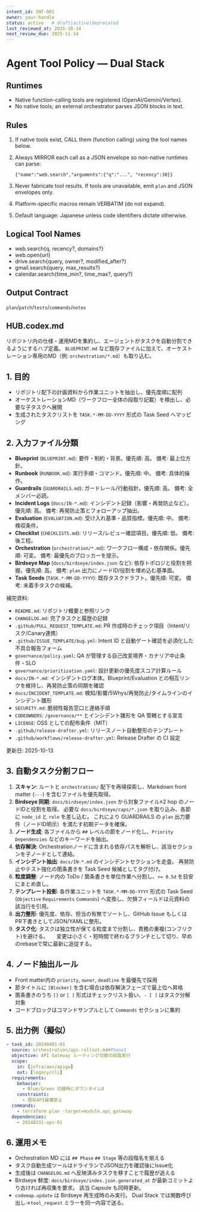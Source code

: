 ```yaml
---
intent_id: INT-001
owner: your-handle
status: active   # draft|active|deprecated
last_reviewed_at: 2025-10-14
next_review_due: 2025-11-14
---
```


# Agent Tool Policy — Dual Stack

## Runtimes

- Native function-calling tools are registered (OpenAI/Gemini/Vertex).
- No native tools; an external orchestrator parses JSON blocks in text.

## Rules

1. If native tools exist, CALL them (function calling) using the tool names
   below.
2. Always MIRROR each call as a JSON envelope so non-native runtimes can parse:

   ```tool_request
   {"name":"web.search","arguments":{"q":"...", "recency":30}}
   ```

3. Never fabricate tool results. If tools are unavailable, emit `plan` and JSON
   envelopes only.
4. Platform-specific macros remain VERBATIM (do not expand).
5. Default language: Japanese unless code identifiers dictate otherwise.

## Logical Tool Names

- web.search{q, recency?, domains?}
- web.open{url}
- drive.search{query, owner?, modified_after?}
- gmail.search{query, max_results?}
- calendar.search{time_min?, time_max?, query?}

## Output Contract

`plan`/`patch`/`tests`/`commands`/`notes`

## HUB.codex.md

リポジトリ内の仕様・運用MDを集約し、エージェントがタスクを自動分割できるようにするハブ定義。
`BLUEPRINT.md` など既存ファイルに加えて、オーケストレーション専用のMD（例: `orchestration/*.md`）も取り込む。

## 1. 目的

- リポジトリ配下の計画資料から作業ユニットを抽出し、優先度順に配列
- オーケストレーションMD（ワークフロー全体の段取り記載）を検出し、必要な子タスクへ展開
- 生成されたタスクリストを `TASK.*-MM-DD-YYYY` 形式の Task Seed へマッピング

## 2. 入力ファイル分類

- **Blueprint** (`BLUEPRINT.md`): 要件・制約・背景。優先順: 高。
  備考: 最上位方針。
- **Runbook** (`RUNBOOK.md`): 実行手順・コマンド。優先順: 中。
  備考: 具体的操作。
- **Guardrails** (`GUARDRAILS.md`): ガードレール/行動指針。優先順: 高。
  備考: 全メンバー必読。
- **Incident Logs** (`docs/IN-*.md`): インシデント記録（影響・再発防止など）。優先順: 高。
  備考: 再発防止策とフォローアップ抽出。
- **Evaluation** (`EVALUATION.md`): 受け入れ基準・品質指標。優先順: 中。
  備考: 検収条件。
- **Checklist** (`CHECKLISTS.md`): リリース/レビュー確認項目。優先順: 低。
  備考: 後工程。
- **Orchestration** (`orchestration/*.md`): ワークフロー構成・依存関係。優先順: 可変。
  備考: 最優先のブロッカーを提示。
- **Birdseye Map** (`docs/birdseye/index.json` など): 依存トポロジと役割を把握。優先順: 高。
  備考: `plan` 出力にノードID/役割を埋め込む基準面。
- **Task Seeds** (`TASK.*-MM-DD-YYYY`): 既存タスクドラフト。優先順: 可変。
  備考: 未着手タスクの候補。

補完資料:

- `README.md`: リポジトリ概要と参照リンク
- `CHANGELOG.md`: 完了タスクと履歴の記録
- `.github/PULL_REQUEST_TEMPLATE.md`: PR 作成時のチェック項目（Intent/リスク/Canary連携）
- `.github/ISSUE_TEMPLATE/bug.yml`: Intent ID と自動ゲート確認を必須化した不具合報告フォーム
- `governance/policy.yaml`: QA が管理する自己改変境界・カナリア中止条件・SLO
- `governance/prioritization.yaml`: 設計更新の優先度スコア計算ルール
- `docs/IN-*.md`: インシデントログ本体。Blueprint/Evaluation との相互リンクを維持し、再発防止策の同期を確認
- `docs/INCIDENT_TEMPLATE.md`: 検知/影響/5Whys/再発防止/タイムラインのインシデント雛形
- `SECURITY.md`: 脆弱性報告窓口と連絡手順
- `CODEOWNERS`: `/governance/**` とインシデント雛形を QA 管轄とする宣言
- `LICENSE`: OSS としての配布条件（MIT）
- `.github/release-drafter.yml`: リリースノート自動整形のテンプレート
- `.github/workflows/release-drafter.yml`: Release Drafter の CI 設定

更新日: 2025-10-13

## 3. 自動タスク分割フロー

1. **スキャン**: ルートと `orchestration/` 配下を再帰探索し、Markdown front matter
   (`---`) を含むファイルを優先取得。
2. **Birdseye 同期**: `docs/birdseye/index.json` から対象ファイル±2 hop のノードIDと役割を取得。
   必要な `docs/birdseye/caps/*.json` を取り込み、各節に `node_id` と `role` を差し込む。
   これにより GUARDRAILS の `plan` 出力要件（ノードID明示）を満たす初期データを確保。
3. **ノード生成**: 各ファイルから `##` レベルの節をノード化し、`Priority`
   `Dependencies` などのキーワードを抽出。
4. **依存解決**: Orchestrationノードに含まれる依存パスを解析し、該当セクションを子ノードとして連結。
5. **インシデント抽出**: `docs/IN-*.md` のインシデントセクションを走査。
   再発防止やテスト強化の箇条書きを Task Seed 候補としてタグ付け。
6. **粒度調整**: ノード内の ToDo / 箇条書きを単位作業へ分割し、`<= 0.5d`
   を目安にまとめ直し。
7. **テンプレート投影**: 各作業ユニットを `TASK.*-MM-DD-YYYY` 形式の Task Seed
   (`Objective` `Requirements` `Commands`) へ変換し、欠損フィールドは元資料の該当行を引用。
8. **出力整形**: 優先度、依存、担当の有無でソートし、GitHub Issue もしくは
   PR下書きとしてJSON/YAMLに整形。
9. **タスク化**: タスクは独立性が保てる粒度まで分割し、責務の重複(コンフリクト)を避ける。
　 変更は小さく・短時間で終わるブランチとして切り、早めのrebaseで常に最新に追従する。

## 4. ノード抽出ルール

- Front matter内の `priority`, `owner`, `deadline` を最優先で採用
- 節タイトルに `[Blocker]` を含む場合は依存解決フェーズで最上位へ昇格
- 箇条書きのうち `[]` or `[ ]` 形式はチェックリスト扱い、`- [ ]` はタスク分解対象
- コードブロックはコマンドサンプルとして `Commands` セクションに集約

## 5. 出力例（擬似）

```yaml
- task_id: 20240401-01
  source: orchestration/api-rollout.md#Phase1
  objective: API Gateway ルーティング切替の段階実行
  scope:
    in: [infra/aws/apigw]
    out: [legacy/cli]
  requirements:
    behavior:
      - Blue/Green 切替時にダウンタイム0
    constraints:
      - 既存API破壊禁止
  commands:
    - terraform plan -target=module.api_gateway
  dependencies:
    - 20240331-ops-01
```

## 6. 運用メモ

- Orchestration MD には `## Phase` `## Stage` 等の段階名を揃える
- タスク自動生成ツールはドライランでJSON出力を確認後にIssue化
- 生成後は `CHANGELOG.md` へ反映済みタスクを移すことで履歴が追える
- Birdseye 鮮度: `docs/birdseye/index.json.generated_at` が最新コミットより古ければ再収集を要求。
  該当 Capsule も同時更新。
- `codemap.update` は Birdseye 再生成時のみ実行。
  Dual Stack では関数呼び出し→`tool_request` ミラーを同一内容で送る。
